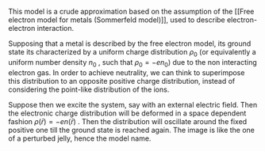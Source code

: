 This model is a crude approximation based on the assumption of the [[Free electron model for metals (Sommerfeld model)]], used to describe electron-electron interaction.

Supposing that a metal is described by the free electron model, its ground state its characterized by a uniform charge distribution $\rho_0$ (or equivalently a uniform number density $n_0$ , such that $\rho_0=-en_0$)  due to the non interacting electron gas.
In order to achieve neutrality, we can think to superimpose this distribution to an opposite positive charge distribution, instead of considering the point-like distribution of the ions.

Suppose then we excite the system, say with an external electric field. Then the electronic charge distribution will be deformed in a space dependent fashion $\rho(\bar{r})=-e n(\bar{r})$ .
Then the distribution will oscillate around the fixed positive one till the ground state is reached again.
The image is like the one of a perturbed jelly, hence the model name. 
